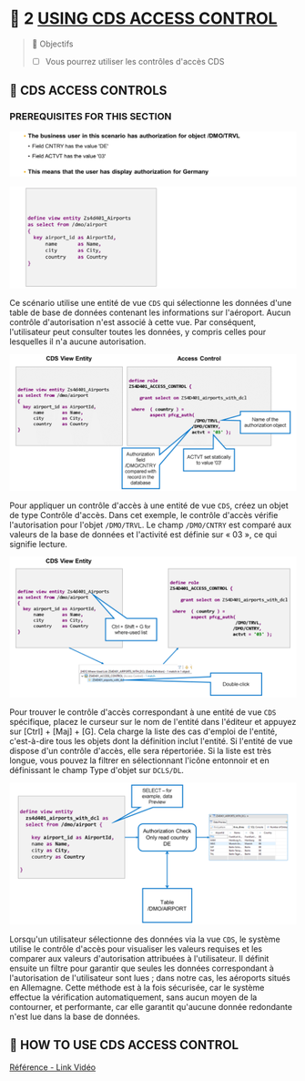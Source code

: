 # 🌸 2 [USING CDS ACCESS CONTROL](https://learning.sap.com/learning-journeys/acquire-core-abap-skills/using-cds-access-controls_e0f0ff7f-2754-42b1-aafc-bd9e13b487bb)

> 🌺 Objectifs
>
> - [ ] Vous pourrez utiliser les contrôles d'accès CDS

## 🌸 CDS ACCESS CONTROLS

### PREREQUISITES FOR THIS SECTION

![](./assets/CDSAccess_001.png)

![](./assets/CDSAccess_002.png)

Ce scénario utilise une entité de vue `CDS` qui sélectionne les données d'une table de base de données contenant les informations sur l'aéroport. Aucun contrôle d'autorisation n'est associé à cette vue. Par conséquent, l'utilisateur peut consulter toutes les données, y compris celles pour lesquelles il n'a aucune autorisation.

![](./assets/CDSAccess_003.png)

Pour appliquer un contrôle d'accès à une entité de vue `CDS`, créez un objet de type Contrôle d'accès. Dans cet exemple, le contrôle d'accès vérifie l'autorisation pour l'objet `/DMO/TRVL`. Le champ `/DMO/CNTRY` est comparé aux valeurs de la base de données et l'activité est définie sur « 03 », ce qui signifie lecture.

![](./assets/CDSAccess_004.png)

Pour trouver le contrôle d'accès correspondant à une entité de vue `CDS` spécifique, placez le curseur sur le nom de l'entité dans l'éditeur et appuyez sur [Ctrl] + [Maj] + [G]. Cela charge la liste des cas d'emploi de l'entité, c'est-à-dire tous les objets dont la définition inclut l'entité. Si l'entité de vue dispose d'un contrôle d'accès, elle sera répertoriée. Si la liste est très longue, vous pouvez la filtrer en sélectionnant l'icône entonnoir et en définissant le champ Type d'objet sur `DCLS/DL`.

![](./assets/CDSAccess_005.png)

Lorsqu'un utilisateur sélectionne des données via la vue `CDS`, le système utilise le contrôle d'accès pour visualiser les valeurs requises et les comparer aux valeurs d'autorisation attribuées à l'utilisateur. Il définit ensuite un filtre pour garantir que seules les données correspondant à l'autorisation de l'utilisateur sont lues ; dans notre cas, les aéroports situés en Allemagne. Cette méthode est à la fois sécurisée, car le système effectue la vérification automatiquement, sans aucun moyen de la contourner, et performante, car elle garantit qu'aucune donnée redondante n'est lue dans la base de données.

## 🌸 HOW TO USE CDS ACCESS CONTROL

[Référence - Link Vidéo](https://learning.sap.com/learning-journeys/acquire-core-abap-skills/using-cds-access-controls_e0f0ff7f-2754-42b1-aafc-bd9e13b487bb)

